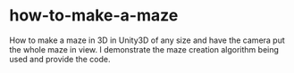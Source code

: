 # how-to-make-a-maze
How to make a maze in 3D in Unity3D of any size and have the camera put the whole maze in view. I demonstrate the maze creation algorithm being used and provide the code.  
